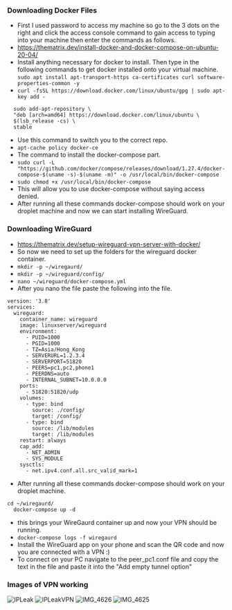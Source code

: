 ### Downloading Docker Files
- First I used password to access my machine so go to the 3 dots on the right and click the access console command to gain access to typing into your machine then enter the commands as follows.
- https://thematrix.dev/install-docker-and-docker-compose-on-ubuntu-20-04/
- Install anything necessary for docker to install. Then type in the following commands to get docker installed onto your virtual machine.
```sudo apt install apt-transport-https ca-certificates curl software-properties-common -y```
- ```curl -fsSL https://download.docker.com/linux/ubuntu/gpg | sudo apt-key add -```
```
  sudo add-apt-repository \ 
  "deb [arch=amd64] https://download.docker.com/linux/ubuntu \
  $(lsb_release -cs) \
  stable
```
- Use this command to switch you to the correct repo.
- ```apt-cache policy docker-ce```
- The command to install the docker-compose part.
- ```sudo curl -L "https://github.com/docker/compose/releases/download/1.27.4/docker-compose-$(uname -s)-$(uname -m)" -o /usr/local/bin/docker-compose```
- ```sudo chmod +x /usr/local/bin/docker-compose```
- This will allow you to use docker-compose without saying access denied.
- After running all these commands docker-compose should work on your droplet machine and now we can start installing WireGuard.
### Downloading WireGuard
- https://thematrix.dev/setup-wireguard-vpn-server-with-docker/
- So now we need to set up the folders for the wireguard docker container.
- ```mkdir -p ~/wiregaurd/```
- ```mkdir -p ~/wireguard/config/```
- ```nano ~/wireguard/docker-compose.yml```
- After you nano the file paste the following into the file.
```
version: '3.8'
services:
  wireguard:
    container_name: wireguard
    image: linuxserver/wireguard
    environment:
      - PUID=1000
      - PGID=1000
      - TZ=Asia/Hong_Kong
      - SERVERURL=1.2.3.4
      - SERVERPORT=51820
      - PEERS=pc1,pc2,phone1
      - PEERDNS=auto
      - INTERNAL_SUBNET=10.0.0.0
    ports:
      - 51820:51820/udp
    volumes:
      - type: bind
        source: ./config/
        target: /config/
      - type: bind
        source: /lib/modules
        target: /lib/modules
    restart: always
    cap_add:
      - NET_ADMIN
      - SYS_MODULE
    sysctls:
      - net.ipv4.conf.all.src_valid_mark=1
```
- After running all these commands docker-compose should work on your droplet machine.
```
cd ~/wiregaurd/
  docker-compose up -d
```
- this brings your WireGaurd container up and now your VPN should be running.
- ```docker-compose logs -f wiregaurd```
- Install the WireGuard app on your phone and scan the QR code and now you are connected with a VPN :)
- To connect on your PC navigate to the peer_pc1.conf file and copy the text in the file and paste it into the "Add empty tunnel option"
### Images of VPN working
![IPLeak](https://user-images.githubusercontent.com/49764141/201982923-b49f2917-f2cb-4b5d-a063-4d97d8c9ac74.jpg)
![IPLeakVPN](https://user-images.githubusercontent.com/49764141/201982960-a6c0a22b-cce1-45f3-a4c0-6fd464f7d95f.jpg)
![IMG_4626](https://user-images.githubusercontent.com/49764141/201983394-79b5d6b1-3d1e-4bf5-ad3d-0ab10e58ace0.jpg)
![IMG_4625](https://user-images.githubusercontent.com/49764141/201983408-a0066673-b924-414c-87b5-2a4e78591b63.jpg)

